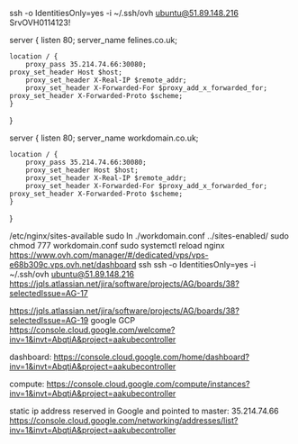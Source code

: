 ssh -o IdentitiesOnly=yes -i ~/.ssh/ovh ubuntu@51.89.148.216
SrvOVH0114123!


server {
listen 80;
server_name felines.co.uk;

    location / {
        proxy_pass 35.214.74.66:30080;
	proxy_set_header Host $host;
        proxy_set_header X-Real-IP $remote_addr;
        proxy_set_header X-Forwarded-For $proxy_add_x_forwarded_for;
	proxy_set_header X-Forwarded-Proto $scheme;
    }
}

server {
listen 80;
server_name workdomain.co.uk;

    location / {
        proxy_pass 35.214.74.66:30080;
        proxy_set_header Host $host;
        proxy_set_header X-Real-IP $remote_addr;
        proxy_set_header X-Forwarded-For $proxy_add_x_forwarded_for;
	proxy_set_header X-Forwarded-Proto $scheme;
    }
}

/etc/nginx/sites-available
sudo ln ./workdomain.conf ../sites-enabled/
sudo chmod 777 workdomain.conf
sudo systemctl reload nginx
https://www.ovh.com/manager/#/dedicated/vps/vps-e68b309c.vps.ovh.net/dashboard
ssh ssh -o IdentitiesOnly=yes -i ~/.ssh/ovh ubuntu@51.89.148.216
https://jqls.atlassian.net/jira/software/projects/AG/boards/38?selectedIssue=AG-17

https://jqls.atlassian.net/jira/software/projects/AG/boards/38?selectedIssue=AG-19
google GCP
https://console.cloud.google.com/welcome?inv=1&invt=AbqtiA&project=aakubecontroller

dashboard:
https://console.cloud.google.com/home/dashboard?inv=1&invt=AbqtiA&project=aakubecontroller

compute:
https://console.cloud.google.com/compute/instances?inv=1&invt=AbqtiA&project=aakubecontroller

static ip address reserved in Google and pointed to master: 35.214.74.66
https://console.cloud.google.com/networking/addresses/list?inv=1&invt=AbqtiA&project=aakubecontroller

